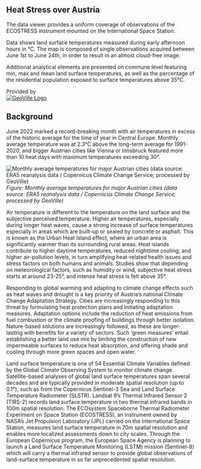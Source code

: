 ## Heat Stress over Austria

The data viewer provides a uniform coverage of observations of the ECOSTRESS instrument mounted on the International Space Station.

Data shows land surface temperatures measured during early afternoon hours in °C. The map is composed of single observations acquired between June 1st to June 24th, in order to result in an almost cloud-free image.

Additional analytical elements are presented on commune level featuring min, max and mean land surface temperatures, as well as the percentage of the residential population exposed to surface temperatures above 35°C.

Provided by  
[![GeoVille Logo](https://heatmap.geoville.com/GeoVille_Logo.png "GeoVille Logo")](https://www.geoville.com)

## Background

June 2022 marked a record-breaking month with air temperatures in excess of the historic average for the time of year in Central Europe. Monthly average temperature was at 2.3°C above the long-term average for 1991-2020, and bigger Austrian cities like Vienna or Innsbruck featured more than 10 heat days with maximum temperatures exceeding 30°.

![Monthly average temperatures for major Austrian cities (data source: ERA5 reanalysis data / Copernicus Climate Change Service; processed by GeoVille)](https://heatmap.geoville.com/heatmap.png "Monthly average temperatures for major Austrian cities (data source: ERA5 reanalysis data / Copernicus Climate Change Service; processed by GeoVille)")
*Figure: Monthly average temperatures for major Austrian cities (data source: ERA5 reanalysis data / Copernicus Climate Change Service; processed by GeoVille)*

Air temperature is different to the temperature on the land surface and the subjective perceived temperature. Higher air temperatures, especially during longer heat waves, cause a strong increase of surface temperatures especially in areas which are built-up or sealed by concrete or asphalt. This is known as the Urban Heat Island effect, where an urban area is significantly warmer than its surrounding rural areas. Heat islands contribute to higher daytime temperatures, reduced nighttime cooling, and higher air-pollution levels, in turn amplifying heat-related health issues and stress factors on both humans and animals. Studies show that depending on meteorological factors, such as humidity or wind, subjective heat stress starts at around 23-25°, and intense heat stress is felt above 35°.

Responding to global warming and adapting to climate change effects such as heat waves and drought is a key priority of Austria’s national Climate Change Adaptation Strategy. Cities are increasingly responding to this threat by formulating heat protection plans and initiating adaptation measures. Adaptation options include the reduction of heat emissions from fuel combustion or the climate proofing of buildings through better isolation. Nature-based solutions are increasingly followed, as these are longer-lasting with benefits for a variety of sectors. Such ‘green measures’ entail establishing a better land use mix by limiting the construction of new impermeable surfaces to reduce heat absorption, and offering shade and cooling through more green spaces and open water.

Land surface temperature is one of 54 Essential Climate Variables defined by the Global Climate Observing System to monitor climate change. Satellite-based analyses of global land surface temperatures span several decades and are typically provided in moderate spatial resolution (up to 0.1°), such as from the Copernicus Sentinel-3 Sea and Land Surface Temperature Radiometer (SLSTR). Landsat 9’s Thermal Infrared Sensor 2 (TIRS-2) records land surface temperature in two thermal infrared bands in 100m spatial resolution. The ECOsystem Spaceborne Thermal Radiometer Experiment on Space Station (ECOSTRESS), an instrument owned by NASA’s Jet Propulsion Laboratory (JPL) carried on the International Space Station, measures land surface temperature in 70m spatial resolution and enables more localized assessments down to city scales. Through the European Copernicus program, the European Space Agency is planning to launch a Land Surface Temperature Monitoring (LSTM) mission (Sentinel-8) which will carry a thermal infrared sensor to provide global observations of land-surface temperature in so far unprecedented spatial resolution.
